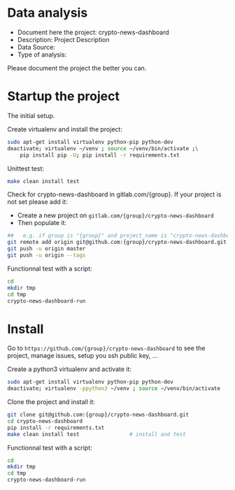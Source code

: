 # Data analysis
- Document here the project: crypto-news-dashboard
- Description: Project Description
- Data Source:
- Type of analysis:

Please document the project the better you can.

# Startup the project

The initial setup.

Create virtualenv and install the project:
```bash
sudo apt-get install virtualenv python-pip python-dev
deactivate; virtualenv ~/venv ; source ~/venv/bin/activate ;\
    pip install pip -U; pip install -r requirements.txt
```

Unittest test:
```bash
make clean install test
```

Check for crypto-news-dashboard in gitlab.com/{group}.
If your project is not set please add it:

- Create a new project on `gitlab.com/{group}/crypto-news-dashboard`
- Then populate it:

```bash
##   e.g. if group is "{group}" and project_name is "crypto-news-dashboard"
git remote add origin git@github.com:{group}/crypto-news-dashboard.git
git push -u origin master
git push -u origin --tags
```

Functionnal test with a script:

```bash
cd
mkdir tmp
cd tmp
crypto-news-dashboard-run
```

# Install

Go to `https://github.com/{group}/crypto-news-dashboard` to see the project, manage issues,
setup you ssh public key, ...

Create a python3 virtualenv and activate it:

```bash
sudo apt-get install virtualenv python-pip python-dev
deactivate; virtualenv -ppython3 ~/venv ; source ~/venv/bin/activate
```

Clone the project and install it:

```bash
git clone git@github.com:{group}/crypto-news-dashboard.git
cd crypto-news-dashboard
pip install -r requirements.txt
make clean install test                # install and test
```
Functionnal test with a script:

```bash
cd
mkdir tmp
cd tmp
crypto-news-dashboard-run
```
